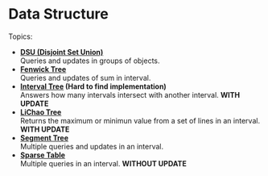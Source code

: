 # Data Structure
Topics:
* **[DSU (Disjoint Set Union)](DSU)**  
Queries and updates in groups of objects.
* **[Fenwick Tree](Fenwick%20Tree)**  
Queries and updates of sum in interval.
* **[Interval Tree](Interval%20Tree) (Hard to find implementation)**  
Answers how many intervals intersect with another interval. **WITH UPDATE**
* **[LiChao Tree](LiChao%20Tree)**  
Returns the maximum or minimun value from a set of lines in an interval. **WITH UPDATE**
* **[Segment Tree](Segment%20Tree)**  
Multiple queries and updates in an interval.
* **[Sparse Table](Sparse%20Table/)**  
Multiple queries in an interval. **WITHOUT UPDATE**
